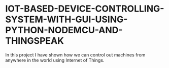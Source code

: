 # IOT-BASED-DEVICE-CONTROLLING-SYSTEM-WITH-GUI-USING-PYTHON-NODEMCU-AND-THINGSPEAK
In this project I have shown how we can control out machines from anywhere in the world using Internet of Things.
